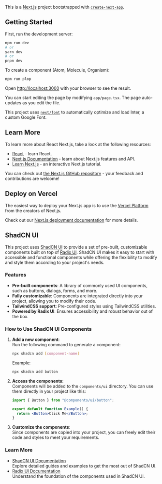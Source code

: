 This is a [Next.js](https://nextjs.org/) project bootstrapped with [`create-next-app`](https://github.com/vercel/next.js/tree/canary/packages/create-next-app).

## Getting Started

First, run the development server:

```bash
npm run dev
# or
yarn dev
# or
pnpm dev
```

To create a component (Atom, Molecule, Organism):
```bash
npm run plop
```

Open [http://localhost:3000](http://localhost:3000) with your browser to see the result.

You can start editing the page by modifying `app/page.tsx`. The page auto-updates as you edit the file.

This project uses [`next/font`](https://nextjs.org/docs/basic-features/font-optimization) to automatically optimize and load Inter, a custom Google Font.

## Learn More

To learn more about React Next.js, take a look at the following resources:

- [React](https://react.dev/) - learn React.
- [Next.js Documentation](https://nextjs.org/docs) - learn about Next.js features and API.
- [Learn Next.js](https://nextjs.org/learn) - an interactive Next.js tutorial.

You can check out [the Next.js GitHub repository](https://github.com/vercel/next.js/) - your feedback and contributions are welcome!

## Deploy on Vercel

The easiest way to deploy your Next.js app is to use the [Vercel Platform](https://vercel.com/new?utm_medium=default-template&filter=next.js&utm_source=create-next-app&utm_campaign=create-next-app-readme) from the creators of Next.js.

Check out our [Next.js deployment documentation](https://nextjs.org/docs/deployment) for more details.

## ShadCN UI

This project uses [ShadCN UI](https://ui.shadcn.com/) to provide a set of pre-built, customizable components built on top of [Radix UI](https://radix-ui.com/). ShadCN UI makes it easy to start with accessible and functional components while offering the flexibility to modify and style them according to your project's needs.

### Features

- **Pre-built components**: A library of commonly used UI components, such as buttons, dialogs, forms, and more.
- **Fully customizable**: Components are integrated directly into your project, allowing you to modify their code.
- **TailwindCSS support**: Pre-configured styles using TailwindCSS utilities.
- **Powered by Radix UI**: Ensures accessibility and robust behavior out of the box.

### How to Use ShadCN UI Components

1. **Add a new component**:  
   Run the following command to generate a component:
   ```bash
   npx shadcn add [component-name]
   ```
   Example:
   ```bash
   npx shadcn add button
   ```

2. **Access the components**:  
   Components will be added to the `components/ui` directory. You can use them directly in your project like this:
   ```jsx
   import { Button } from "@components/ui/button";

   export default function Example() {
     return <Button>Click Me</Button>;
   }
   ```

3. **Customize the components**:  
   Since components are copied into your project, you can freely edit their code and styles to meet your requirements.

### Learn More

- [ShadCN UI Documentation](https://ui.shadcn.com/docs)  
  Explore detailed guides and examples to get the most out of ShadCN UI.
- [Radix UI Documentation](https://www.radix-ui.com/themes/docs/overview/getting-started)  
  Understand the foundation of the components used in ShadCN UI.

